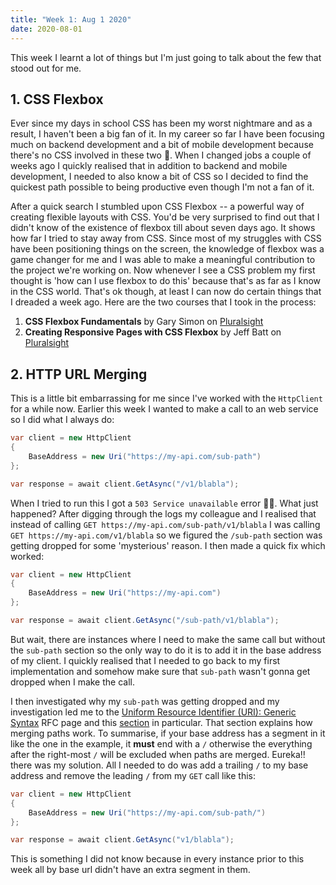 ```yaml
---
title: "Week 1: Aug 1 2020"
date: 2020-08-01
---
```


This week I learnt a lot of things but I'm just going to talk about the few that stood out for me.

## 1. CSS Flexbox

Ever since my days in school CSS has been my worst nightmare and as a result, I haven't been a big fan of it. In my career so far I have been focusing much on backend development and a bit of mobile development because there's no CSS involved in these two :new_moon_with_face:. When I changed jobs a couple of weeks ago I quickly realised that in addition to backend and mobile development, I needed to also know a bit of CSS so I decided to find the quickest path possible to being productive even though I'm not a fan of it.

After a quick search I stumbled upon CSS Flexbox -- a powerful way of creating flexible layouts with CSS. You'd be very surprised to find out that I didn't know of the existence of flexbox till about seven days ago. It shows how far I tried to stay away from CSS. Since most of my struggles with CSS have been positioning things on the screen, the knowledge of flexbox was a game changer for me and I was able to make a meaningful contribution to the project we're working on. Now whenever I see a CSS problem my first thought is 'how can I use flexbox to do this' because that's as far as I know in the CSS world. That's ok though, at least I can now do certain things that I dreaded a week ago. Here are the two courses that I took in the process:

1. **CSS Flexbox Fundamentals** by Gary Simon on [Pluralsight](https://app.pluralsight.com/library/courses/css-flexbox-fundamentals-2319/table-of-contents)
2. **Creating Responsive Pages with CSS Flexbox** by Jeff Batt on [Pluralsight](https://app.pluralsight.com/library/courses/css-flexbox-creating-responsive-pages/table-of-contents)

## 2. HTTP URL Merging

This is a little bit embarrassing for me since I've worked with the `HttpClient` for a while now. Earlier this week I wanted to make a call to an web service so I did what I always do:

```csharp
var client = new HttpClient
{
    BaseAddress = new Uri("https://my-api.com/sub-path")
};

var response = await client.GetAsync("/v1/blabla");
```

When I tried to run this I got a `503 Service unavailable` error :ok_man:. What just happened? After digging through the logs my colleague and I realised that instead of calling `GET https://my-api.com/sub-path/v1/blabla` I was calling `GET https://my-api.com/v1/blabla` so we figured the `/sub-path` section was getting dropped for some 'mysterious' reason. I then made a quick fix which worked:

```csharp
var client = new HttpClient
{
    BaseAddress = new Uri("https://my-api.com")
};

var response = await client.GetAsync("/sub-path/v1/blabla");
```

But wait, there are instances where I need to make the same call but without the `sub-path` section so the only way to do it is to add it in the base address of my client. I quickly realised that I needed to go back to my first implementation and somehow make sure that `sub-path` wasn't gonna get dropped when I make the call.

I then investigated why my `sub-path` was getting dropped and my investigation led me to the [Uniform Resource Identifier (URI): Generic Syntax](https://tools.ietf.org/html/rfc3986) RFC page and this [section](https://tools.ietf.org/html/rfc3986#section-5.2.3) in particular. That section explains how merging paths work. To summarise, if your base address has a segment in it like the one in the example, it **must** end with a `/` otherwise the everything after the right-most `/` will be excluded when paths are merged. Eureka!! there was my solution. All I needed to do was add a trailing `/` to my base address and remove the leading `/` from my `GET` call like this:

```csharp
var client = new HttpClient
{
    BaseAddress = new Uri("https://my-api.com/sub-path/")
};

var response = await client.GetAsync("v1/blabla");
```

This is something I did not know because in every instance prior to this week all by base url didn't have an extra segment in them.
